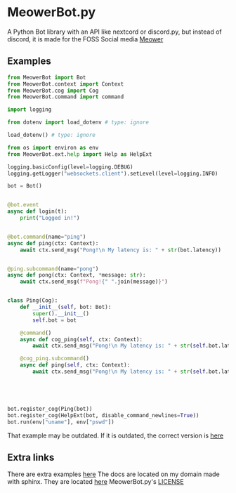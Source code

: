 # MeowerBot.py

A Python Bot library with an API like nextcord or discord.py, but instead of discord, it is made for the FOSS Social media [Meower](https://github.com/meower-media-co/)

## Examples

```py
from MeowerBot import Bot
from MeowerBot.context import Context
from MeowerBot.cog import Cog
from MeowerBot.command import command

import logging

from dotenv import load_dotenv # type: ignore

load_dotenv() # type: ignore

from os import environ as env
from MeowerBot.ext.help import Help as HelpExt

logging.basicConfig(level=logging.DEBUG)
logging.getLogger("websockets.client").setLevel(level=logging.INFO)

bot = Bot()


@bot.event
async def login(t):
	print("Logged in!")


@bot.command(name="ping")
async def ping(ctx: Context):
	await ctx.send_msg("Pong!\n My latency is: " + str(bot.latency))


@ping.subcommand(name="pong")
async def pong(ctx: Context, *message: str):
	await ctx.send_msg(f"Pong!{" ".join(message)}")


class Ping(Cog):
	def __init__(self, bot: Bot):
		super().__init__()
		self.bot = bot

	@command()
	async def cog_ping(self, ctx: Context):
		await ctx.send_msg("Pong!\n My latency is: " + str(self.bot.latency))

	@cog_ping.subcommand()
	async def ping(self, ctx: Context):
		await ctx.send_msg("Pong!\n My latency is: " + str(self.bot.latency))





bot.register_cog(Ping(bot))
bot.register_cog(HelpExt(bot, disable_command_newlines=True))
bot.run(env["uname"], env["pswd"])
```

That example may be outdated.
If it is outdated, the correct version is [here](./tests/intergration/integration_login.py)

## Extra links

There are extra examples [here](./tests/intergration/)
The docs are located on my domain made with sphinx. They are located [here](https://meowerbot.showierdata.xyz/)
MeowerBot.py's [LICENSE](./LICENSE)
